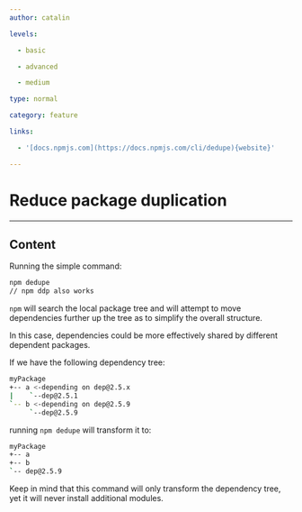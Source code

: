 ```yaml
---
author: catalin

levels:

  - basic

  - advanced

  - medium

type: normal

category: feature

links:

  - '[docs.npmjs.com](https://docs.npmjs.com/cli/dedupe){website}'

---
```

# Reduce package duplication 

---
## Content

Running the simple command:
```bash
npm dedupe
// npm ddp also works
```
`npm` will search the local package tree and will attempt to move dependencies further up the tree as to simplify the overall structure. 

In this case, dependencies could be more effectively shared by different dependent packages.

If we have the following dependency tree:
```bash
myPackage
+-- a <-depending on dep@2.5.x
|    `--dep@2.5.1
`-- b <-depending on dep@2.5.9
     `--dep@2.5.9

```
running `npm dedupe` will transform it to:
```bash 
myPackage
+-- a
+-- b
`-- dep@2.5.9
```  

Keep in mind that this command will only transform the dependency tree, yet it will never install additional modules.